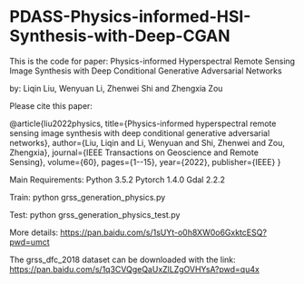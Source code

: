 # PDASS-Physics-informed-HSI-Synthesis-with-Deep-CGAN
This is the code for paper: Physics-informed Hyperspectral Remote Sensing Image Synthesis with Deep Conditional Generative Adversarial Networks

by: Liqin Liu, Wenyuan Li, Zhenwei Shi and Zhengxia Zou

Please cite this paper:

@article{liu2022physics,
  title={Physics-informed hyperspectral remote sensing image synthesis with deep conditional generative adversarial networks},
  author={Liu, Liqin and Li, Wenyuan and Shi, Zhenwei and Zou, Zhengxia},
  journal={IEEE Transactions on Geoscience and Remote Sensing},
  volume={60},
  pages={1--15},
  year={2022},
  publisher={IEEE}
}

Main Requirements:
Python 3.5.2 
Pytorch 1.4.0
Gdal 2.2.2

Train: python grss_generation_physics.py

Test: python grss_generation_physics_test.py

More details: https://pan.baidu.com/s/1sUYt-o0h8XW0o6GxktcESQ?pwd=umct 

The grss_dfc_2018 dataset can be downloaded with the link: 
https://pan.baidu.com/s/1q3CVQgeQaUxZlLZgOVHYsA?pwd=qu4x
